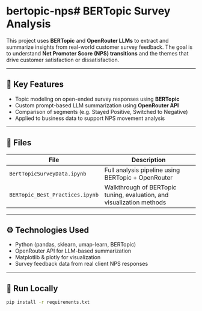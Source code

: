 # bertopic-nps# BERTopic Survey Analysis

This project uses **BERTopic** and **OpenRouter LLMs** to extract and summarize insights from real-world customer survey feedback. The goal is to understand **Net Promoter Score (NPS) transitions** and the themes that drive customer satisfaction or dissatisfaction.

---

## 🧠 Key Features

- Topic modeling on open-ended survey responses using **BERTopic**
- Custom prompt-based LLM summarization using **OpenRouter API**
- Comparison of segments (e.g. Stayed Positive, Switched to Negative)
- Applied to business data to support NPS movement analysis

---

## 📁 Files

| File | Description |
|------|-------------|
| `BertTopicSurveyData.ipynb` | Full analysis pipeline using BERTopic + OpenRouter |
| `BERTopic_Best_Practices.ipynb` | Walkthrough of BERTopic tuning, evaluation, and visualization methods |

---

## ⚙️ Technologies Used

- Python (pandas, sklearn, umap-learn, BERTopic)
- OpenRouter API for LLM-based summarization
- Matplotlib & plotly for visualization
- Survey feedback data from real client NPS responses

---

## 🚀 Run Locally

```bash
pip install -r requirements.txt
